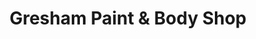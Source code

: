 ---
title: "Gresham Paint & Body Shop"
url: /athens/gresham-paint-und-body-shop/
shop: Autowerkstatt
---